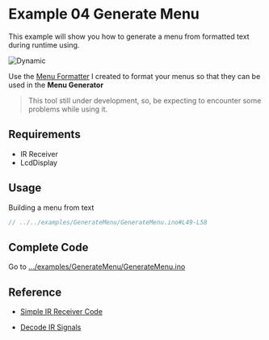 # Example 04 Generate Menu

This example will show you how to generate a menu from formatted text during runtime using.

![Dynamic](https://i.imgur.com/7eqko4N.gif)

Use the [Menu Formatter](https://forntoh.github.io/LcdMenu/docs/generator/) I created to format your menus so that they can be used in the **Menu Generator**

> This tool still under development, so, be expecting to encounter some problems while using it.

## Requirements

- IR Receiver
- LcdDisplay

## Usage

Building a menu from text

```cpp
// ../../examples/GenerateMenu/GenerateMenu.ino#L49-L58
```

## Complete Code

Go to [.../examples/GenerateMenu/GenerateMenu.ino](https://github.com/forntoh/LcdMenu/tree/master/examples/GenerateMenu/GenerateMenu.ino)

## Reference

- [Simple IR Receiver Code](https://github.com/Arduino-IRremote/Arduino-IRremote/blob/master/examples/SimpleReceiver/SimpleReceiver.ino)

- [Decode IR Signals](https://github.com/Arduino-IRremote/Arduino-IRremote/blob/master/examples/ReceiveDemo/ReceiveDemo.ino)
